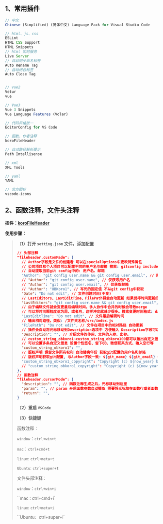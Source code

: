 ## 1、常用插件

~~~js
// 中文
Chinese (Simplified) (简体中文) Language Pack for Visual Studio Code

// html、js、css
ESLint
HTML CSS Support
HTML Snippets
// html 实时服务
Live Server
// 自动同步命名标签
Auto Rename Tag
// 自动闭合标签
Auto Close Tag


// vue2
Vetur
vue

// Vue3
Vue 3 Snippets
Vue Language Features (Volar)

// 代码风格统一
EditorConfig for VS Code

// 函数、作者注释
koroFileHeader

// 自动路径解析提示
Path Intellisense

// xml
XML Tools

// yaml
YAML

// 官方图标
vscode-icons


~~~



## 2、函数注释，文件头注释

**插件：[koroFileHeader](https://github.com/OBKoro1/koro1FileHeader)**

**使用步骤：**

> **（1）打开 `setting.json` 文件，添加配置**
>
> ~~~json
> // 头部注释
> "fileheader.customMade": {
>   // Author字段是文件的创建者 可以在specialOptions中更改特殊属性
>   // 公司项目和个人项目可以配置不同的用户名与邮箱 搜索: gitconfig includeIf  比如: https://ayase.moe/2021/03/09/customized-git-config/
>   // 自动提取当前git config中的: 用户名、邮箱
>   "Author": "git config user.name && git config user.email", // 同时获取用户名与邮箱
>   // "Author": "git config user.name", // 仅获取用户名
>   // "Author": "git config user.email", // 仅获取邮箱
>   // "Author": "OBKoro1", // 写死的固定值 不从git config中获取
>   "Date": "Do not edit", // 文件创建时间(不变)
>   // LastEditors、LastEditTime、FilePath将会自动更新 如果觉得时间更新的太频繁可以使用throttleTime(默认为1分钟)配置更改更新时间。
>   "LastEditors": "git config user.name && git config user.email", // 文件最后编辑者 与Author字段一致
>   // 由于编辑文件就会变更最后编辑时间，多人协作中合并的时候会导致merge
>   // 可以将时间颗粒度改为周、或者月，这样冲突就减少很多。搜索变更时间格式: dateFormat
>   "LastEditTime": "Do not edit", // 文件最后编辑时间
>   // 输出相对路径，类似: /文件夹名称/src/index.js
>   "FilePath": "Do not edit", // 文件在项目中的相对路径 自动更新
>   // 插件会自动将光标移动到Description选项中 方便输入 Description字段可以在specialOptions更改
>   "Description": "", // 介绍文件的作用、文件的入参、出参。
>   // custom_string_obkoro1~custom_string_obkoro100都可以输出自定义信息
>   // 可以设置多条自定义信息 设置个性签名、留下QQ、微信联系方式、输入空行等
>   "custom_string_obkoro1": "", 
>   // 版权声明 保留文件所有权利 自动替换年份 获取git配置的用户名和邮箱
>   // 版权声明获取git配置, 与Author字段一致: ${git_name} ${git_email} ${git_name_email}
>   "custom_string_obkoro1_copyright": "Copyright (c) ${now_year} by ${git_name_email}, All Rights Reserved. "
>   // "custom_string_obkoro1_copyright": "Copyright (c) ${now_year} by 写死的公司名/用户名, All Rights Reserved. "
> },
> // 函数注释
> "fileheader.cursorMode": {
>   "description": "", // 函数注释生成之后，光标移动到这里
>   "param": "", // param 开启函数参数自动提取 需要将光标放在函数行或者函数上方的空白行
>   "return": "",
> }
> ~~~
>
> **（2）重启 `VSCode`**
>
> **（3）快捷键**
>
> 函数注释：
>
> `window`：`ctrl+win+t`
>
> `mac`：`ctrl+cmd+t`
>
> `linux`: `ctrl+meta+t`
>
>  `Ubuntu`: `ctrl+super+t`
>
> 文件头部注释：
>
> `window`：`ctrl+win+i`
>
> ``mac`：`ctrl+cmd+i`
>
>  `linux`: `ctrl+meta+i`
>
> ``Ubuntu`: `ctrl+super+i`